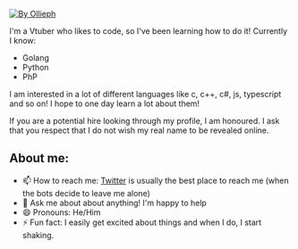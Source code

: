 [![By Ollieph](https://github.com/user-attachments/assets/c80adebc-1e8c-45c8-bd7f-6b83a4fc9759)](https://x.com/Ollieph_Ph)

I'm a Vtuber who likes to code, so I've been learning how to do it! Currently I know:
- Golang
- Python
- PhP

I am interested in a lot of different languages like c, c++, c#, js, typescript and so on!
I hope to one day learn a lot about them!

If you are a potential hire looking through my profile, I am honoured. I ask that you respect that I do not wish my real name to be revealed online.

## About me:
- 📫 How to reach me: [Twitter](https://x.com/KyouKyuubi/header_photo) is usually the best place to reach me (when the bots decide to leave me alone)
- 💬 Ask me about about anything! I'm happy to help
- 😄 Pronouns: He/Him
- ⚡ Fun fact: I easily get excited about things and when I do, I start shaking.

<!--
**kyoukyuubi/kyoukyuubi** is a ✨ _special_ ✨ repository because its `README.md` (this file) appears on your GitHub profile.

Here are some ideas to get you started:

- 🔭 I’m currently working on ...
- 🌱 I’m currently learning ...
- 👯 I’m looking to collaborate on ...
- 🤔 I’m looking for help with ...
- 💬 Ask me about ...
- 📫 How to reach me: ...
- 😄 Pronouns: ...
- ⚡ Fun fact: ...
-->
